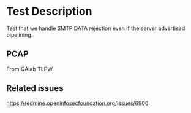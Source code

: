 # Test Description

Test that we handle SMTP DATA rejection even if the server advertised pipelining.

## PCAP

From QAlab TLPW

## Related issues

https://redmine.openinfosecfoundation.org/issues/6906

